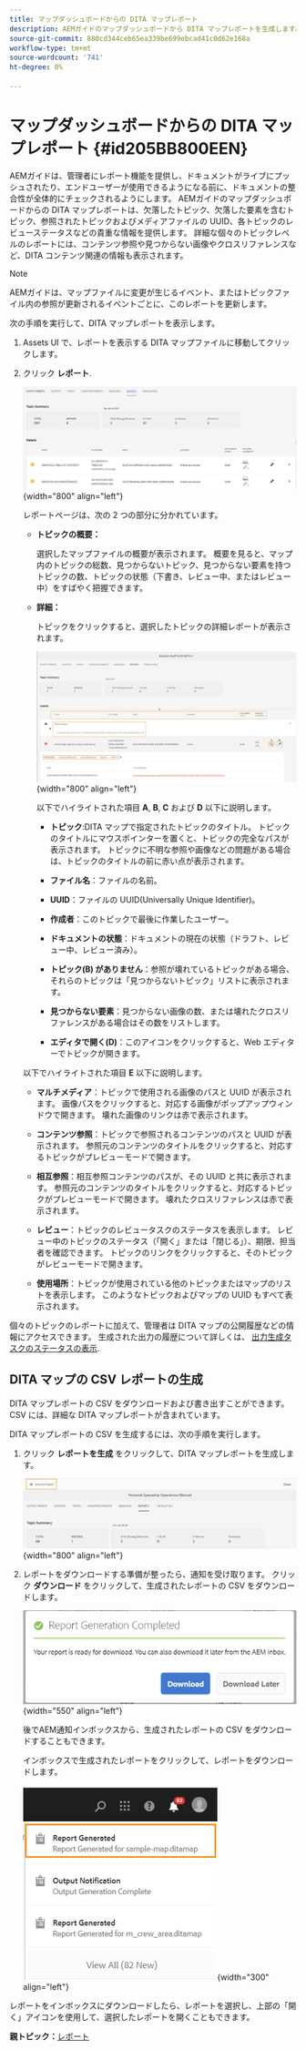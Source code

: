```yaml
---
title: マップダッシュボードからの DITA マップレポート
description: AEMガイドのマップダッシュボードから DITA マップレポートを生成します。 DITA マップレポートの CSV を生成する方法を説明します。
source-git-commit: 880cd344ceb65ea339be699ebcad41c0d62e168a
workflow-type: tm+mt
source-wordcount: '741'
ht-degree: 0%

---
```


# マップダッシュボードからの DITA マップレポート {#id205BB800EEN}

AEMガイドは、管理者にレポート機能を提供し、ドキュメントがライブにプッシュされたり、エンドユーザーが使用できるようになる前に、ドキュメントの整合性が全体的にチェックされるようにします。 AEMガイドのマップダッシュボードからの DITA マップレポートは、欠落したトピック、欠落した要素を含むトピック、参照されたトピックおよびメディアファイルの UUID、各トピックのレビューステータスなどの貴重な情報を提供します。 詳細な個々のトピックレベルのレポートには、コンテンツ参照や見つからない画像やクロスリファレンスなど、DITA コンテンツ関連の情報も表示されます。

>[!NOTE]
>
> AEMガイドは、マップファイルに変更が生じるイベント、またはトピックファイル内の参照が更新されるイベントごとに、このレポートを更新します。

次の手順を実行して、DITA マップレポートを表示します。

1. Assets UI で、レポートを表示する DITA マップファイルに移動してクリックします。

1. クリック **レポート**.

   ![](images/reports-page-uuid.png){width="800" align="left"}

   レポートページは、次の 2 つの部分に分かれています。

   - **トピックの概要：**

     選択したマップファイルの概要が表示されます。 概要を見ると、マップ内のトピックの総数、見つからないトピック、見つからない要素を持つトピックの数、トピックの状態（下書き、レビュー中、またはレビュー中）をすばやく把握できます。

   - **詳細：**

     トピックをクリックすると、選択したトピックの詳細レポートが表示されます。

     ![](images/detailed-report-uuid.png){width="800" align="left"}

     以下でハイライトされた項目 **A**, **B**, **C** および **D** 以下に説明します。

      - **トピック**:DITA マップで指定されたトピックのタイトル。 トピックのタイトルにマウスポインターを置くと、トピックの完全なパスが表示されます。 トピックに不明な参照や画像などの問題がある場合は、トピックのタイトルの前に赤い点が表示されます。

      - **ファイル名**：ファイルの名前。

      - **UUID**：ファイルの UUID(Universally Unique Identifier)。

      - **作成者**：このトピックで最後に作業したユーザー。

      - **ドキュメントの状態**：ドキュメントの現在の状態（ドラフト、レビュー中、レビュー済み）。

      - **トピック\(B\) がありません**：参照が壊れているトピックがある場合、それらのトピックは「見つからないトピック」リストに表示されます。

      - **見つからない要素**：見つからない画像の数、または壊れたクロスリファレンスがある場合はその数をリストします。

      - **エディタで開く\(D\)**：このアイコンをクリックすると、Web エディターでトピックが開きます。


   以下でハイライトされた項目 **E** 以下に説明します。

   - **マルチメディア**：トピックで使用される画像のパスと UUID が表示されます。 画像パスをクリックすると、対応する画像がポップアップウィンドウで開きます。 壊れた画像のリンクは赤で表示されます。

   - **コンテンツ参照**：トピックで参照されるコンテンツのパスと UUID が表示されます。 参照元のコンテンツのタイトルをクリックすると、対応するトピックがプレビューモードで開きます。

   - **相互参照**：相互参照コンテンツのパスが、その UUID と共に表示されます。 参照元のコンテンツのタイトルをクリックすると、対応するトピックがプレビューモードで開きます。 壊れたクロスリファレンスは赤で表示されます。

   - **レビュー**：トピックのレビュータスクのステータスを表示します。 レビュー中のトピックのステータス（「開く」または「閉じる」）、期限、担当者を確認できます。 トピックのリンクをクリックすると、そのトピックがレビューモードで開きます。

   - **使用場所**：トピックが使用されている他のトピックまたはマップのリストを表示します。 このようなトピックおよびマップの UUID もすべて表示されます。

個々のトピックのレポートに加えて、管理者は DITA マップの公開履歴などの情報にアクセスできます。 生成された出力の履歴について詳しくは、 [出力生成タスクのステータスの表示](generate-output-for-a-dita-map.md#viewing_output_history).

## DITA マップの CSV レポートの生成

DITA マップレポートの CSV をダウンロードおよび書き出すことができます。 CSV には、詳細な DITA マップレポートが含まれています。

DITA マップレポートの CSV を生成するには、次の手順を実行します。

1. クリック **レポートを生成** をクリックして、DITA マップレポートを生成します。

   ![](images/generate-DITA-map-report.png){width="800" align="left"}

1. レポートをダウンロードする準備が整ったら、通知を受け取ります。 クリック **ダウンロード** をクリックして、生成されたレポートの CSV をダウンロードします。

   ![](images/download-report-dialog.png){width="550" align="left"}


   後でAEM通知インボックスから、生成されたレポートの CSV をダウンロードすることもできます。

   インボックスで生成されたレポートをクリックして、レポートをダウンロードします。

   ![](images/report-inbox--notification.png){width="300" align="left"}

レポートをインボックスにダウンロードしたら、レポートを選択し、上部の「開く」アイコンを使用して、選択したレポートを開くこともできます。

**親トピック：**[&#x200B;レポート](reports-intro.md)
